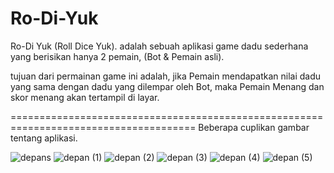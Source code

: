 # Ro-Di-Yuk

Ro-Di Yuk (Roll Dice Yuk). adalah sebuah aplikasi game dadu sederhana yang berisikan hanya 2 pemain, (Bot & Pemain asli). 

tujuan dari permainan game ini adalah, jika Pemain mendapatkan nilai dadu yang sama dengan dadu yang dilempar oleh Bot, maka Pemain Menang
dan skor menang akan tertampil di layar.

======================================================================================
Beberapa cuplikan gambar tentang aplikasi.

![depans](https://user-images.githubusercontent.com/63692319/132039552-14afa853-6e27-4100-85d1-a362894bfac5.jpg)
![depan (1)](https://user-images.githubusercontent.com/63692319/132039167-2645b4a7-b529-4363-98aa-0728d6b21610.jpg)
![depan (2)](https://user-images.githubusercontent.com/63692319/132039786-28d7c31d-f190-4a03-b502-ec0a1bb77e0a.jpg)
![depan (3)](https://user-images.githubusercontent.com/63692319/132040186-a687739b-9c0f-4abc-a0ef-b5be64592d99.jpg)
![depan (4)](https://user-images.githubusercontent.com/63692319/132040356-d561f38b-2b63-48e3-801c-e572307df8a8.jpg)
![depan (5)](https://user-images.githubusercontent.com/63692319/132040522-13642ac1-403a-4edd-b786-0b34e4f7d7a9.jpg)







